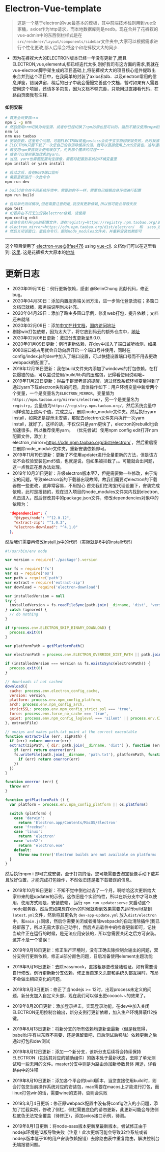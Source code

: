 # Electron-Vue-template

> 这是一个基于electron的vue最基本的模板，其中前端技术栈则用到vue全家桶，axios作为http请求，而本地数据库则是nedb。现在合并了花裤衩的vue-admin中的东西侧栏样式是在` src/renderer/layout/components/sidebar `文件夹中,大家可以根据需求进行个性化更改,鄙人后续会将这个和花裤衩大大的同步.

- 因为花裤衩大大的ELECTRON版本已经一年没有更新了,而且ELECTRON,vue,elementui,都已经迭代太多,刚好我司有这方面的需求,我就在vue-electron脚手架生成的项目基础上,将花裤衩大大的项目核心组件提取出来合并到这个项目中，在我简单的封装了axios和db．以及electron常用的信息弹窗，错误弹窗，稍后的日子中我会慢慢完善这个文档，暂时如果有人需要使用这个项目，还请多多包含，因为文档不够完善，只能用过直接看代码，在路由页面我有注释．

#### 如何安装

``` bash
# 首先全局安装nrm
npm i -g nrm
# 然后使用nrm切换为淘宝源，或者你已经切换了npm的源也是可以的，强烈不建议使用cnpm如果你不想看到什么奇奇怪怪的爆红问题
nrm ls
nrm use taobao
# 安装依赖，这里有个问题，可能ELECTRON或者postcss会由于玄学原因安装失败，此时我推荐使用cnpm安装依赖然后！删除那个node_modules包，重新npm i，这样做的原因是
# ELECTRON只要下载了一次您自己没有清除缓存的话，就可以直接使用上次的安装包，这样通过cnpm安装完成之后，一定！要删除一次依赖包！一定哦！
# 再使用npm安装就会使用缓存了，免去那个魔法的过程～～
# 或者可以使用更加优秀的yarn。
# 当然，yarn也需要配置淘宝镜像，需要将配置到系统的环境变量里
npm install or yarn install

# 启动之后，会在9080端口监听
# 需要重新运行一次此命令
npm run dev

# build命令在不同系统环境中，需要的的不一样，需要自己根据自身环境进行配置
npm run build

# 启动单元测试模块,但是需要注意的是,我没有更新依赖,所以很可能会导致失败
npm test
# 如若实在不行无法安装electron依赖，请使用
npm config edit
# 该命令会打开npm的配置文件，请在registry=https://registry.npm.taobao.org/这行代码后的下一行添加
# electron_mirror=https://cdn.npm.taobao.org/dist/electron/  和  sass_binary_site=https://npm.taobao.org/mirrors/node-sass/
# 然后关闭该窗口，重启命令行，删除node_modules文件夹，并重新安装依赖即可

```

---

这个项目使用了 [electron-vue](https://github.com/SimulatedGREG/electron-vue)@[8fae476](https://github.com/SimulatedGREG/electron-vue/tree/8fae4763e9d225d3691b627e83b9e09b56f6c935) using [vue-cli](https://github.com/vuejs/vue-cli). 文档你们可以在这里看到: [这里](https://simulatedgreg.gitbooks.io/electron-vue/content/index.html).
这是花裤衩大大原本的[地址](https://github.com/PanJiaChen/electron-vue-admin)

# 更新日志
- 2020年09月10日：例行更新依赖，感谢 @BelinChung 贡献代码，修正bug。
- 2020年04月30日：添加内置服务端关闭方法，进一步简化登录流程；多窗口文档已就绪，服务端说明尚未补充。
- 2020年04月29日：添加了路由多窗口示例，修复web打包，提升依赖；文档还未就绪
- 2020年02月09日：添加[中文在线文档](https://umbrella22.github.io/electron-vue-template-doc/)，[国内访问地址](https://zh-sky.gitee.io/electron-vue-template-doc/)
- 剔除win打包依赖，因为太大了，将它放到码云的额外仓库中，[地址](https://gitee.com/Zh-Sky/HardToDownloadLib)
- 2020年02月06日更新：激进分支更新至8.0.0.
- 2020年01月09日更新：例行更新依赖，在dev中加入了端口监听检测，如果9080端口被占用就会自动向后开启一个端口号并使用，同时在config/index.js的dev中加入了端口设置，可以快捷设置端口号而不用去更改webpack的配置了。
- 2019年12月18日更新：我在build文件夹内添加了windows的打包依赖，在打包爆错的话，可以尝试使用/build/lib内的压缩包，记得看使用说明哦~
- 2019年11月22日更新：得益于群里老哥的提醒，通过修改系统环境变量得到了通过yarn下载electron失败的问题，具体操作如下：用户环境变量中新增两个个变量，一个是变量名为`ELECTRON_MIRROR`，变量值为`https://npm.taobao.org/mirrors/electron/`，另一个是变量名为`registry`，变量值为`https://registry.npm.taobao.org/`，然后系统变量中同样也加上这两个值，完成之后，删除node_module文件夹。然后执行yarn install，如果还是提示未安装，那就去electron文件夹内执行一次yarn install，就好了。这样的话，不仅仅只是yarn更快了，electron的rebuild也会加速很多。所以推荐使用yarn。
（优先尝试）使用npm config edit打开npm配置文件，添加上electron_mirror=https://cdn.npm.taobao.org/dist/electron/ ，然后重启窗口删除node_module文件夹，重新安装依赖即可。
- 2019年11月19日更新：更新了不使用updater进行全量更新的方法，但是该方法不会校验安装包md5值，也就是说，包如果被拦截了。。可能就会出问题，这一点我正在想办法处理。
- 2019年10月31日更新：升级electron版本至7，但是需要做一些修改，由于淘宝的问题，导致electron新的下载器出现故障，故我们需要对electron的下载器做一些更改，这非常容易，不用担心
首先我们在淘宝代理设置下，安装完成依赖，此时是报错的，现在进入项目的node_modules文件夹内找到electron,点击进入，然后修改其中的package.json文件，修改dependencies对象中的依赖为：
```json
  "dependencies": {
    "@types/node": "^12.0.12",
    "extract-zip": "^1.0.3",
    "electron-download": "^4.1.0"
  },
```
然后我们需要再修改install.js中的代码（实际就是6中的install代码）
```js
#!/usr/bin/env node

var version = require('./package').version

var fs = require('fs')
var os = require('os')
var path = require('path')
var extract = require('extract-zip')
var download = require('electron-download')

var installedVersion = null
try {
  installedVersion = fs.readFileSync(path.join(__dirname, 'dist', 'version'), 'utf-8').replace(/^v/, '')
} catch (ignored) {
  // do nothing
}

if (process.env.ELECTRON_SKIP_BINARY_DOWNLOAD) {
  process.exit(0)
}

var platformPath = getPlatformPath()

var electronPath = process.env.ELECTRON_OVERRIDE_DIST_PATH || path.join(__dirname, 'dist', platformPath)

if (installedVersion === version && fs.existsSync(electronPath)) {
  process.exit(0)
}

// downloads if not cached
download({
  cache: process.env.electron_config_cache,
  version: version,
  platform: process.env.npm_config_platform,
  arch: process.env.npm_config_arch,
  strictSSL: process.env.npm_config_strict_ssl === 'true',
  force: process.env.force_no_cache === 'true',
  quiet: process.env.npm_config_loglevel === 'silent' || process.env.CI
}, extractFile)

// unzips and makes path.txt point at the correct executable
function extractFile (err, zipPath) {
  if (err) return onerror(err)
  extract(zipPath, { dir: path.join(__dirname, 'dist') }, function (err) {
    if (err) return onerror(err)
    fs.writeFile(path.join(__dirname, 'path.txt'), platformPath, function (err) {
      if (err) return onerror(err)
    })
  })
}

function onerror (err) {
  throw err
}

function getPlatformPath () {
  var platform = process.env.npm_config_platform || os.platform()

  switch (platform) {
    case 'darwin':
      return 'Electron.app/Contents/MacOS/Electron'
    case 'freebsd':
    case 'linux':
      return 'electron'
    case 'win32':
      return 'electron.exe'
    default:
      throw new Error('Electron builds are not available on platform: ' + platform)
  }
}
```
然后执行npm i 即可完成安装，至于打包的话，您可能需要去淘宝镜像手动下载并且放好位置，才能完成打包操作，不然依旧还是报下载错误的信息。
- 2019年10月18日更新：不知不觉中倒也过去了一个月，啊哈哈这次更新给大家带来的是updater的示例，这依旧是个实验特性，所以在新分支中才可以使用，使用方式则是，安装依赖，
运行 `npm run update:serve` 来启动这个node服务器，然后您如果想在dev的时候就看到效果需要先运行build拿到 `latest.yml`文件，然后将其更名为 `dev-app-update.yml` 放入`dist/electron`中，和`main.js`同级，然后你需要关闭或者排除webpack的自动清除插件(我已经屏蔽了，所以无需大家自己动手)，然后点击软件中的检查更新即可，记住当软件正在运行的时候，是无法应用安装的，所以您需要关闭之后方可安装。这并不是一个错误！

- 2019年9月18日更新：修正生产环境时，没有正确去除控制台输出的问题，双分支例行更新依赖，修正ui部分颜色问题，日后准备使用element主题功能
- 2019年9月16日更新：去除easymock，直接粗暴更改登陆验证，如有需要请自行修改，例行更新新分支依赖，修正当自定义头部和系统头部互换时，布局不会做出相应变化的问题。
- 2019年9月3日更新：修正了当nodejs >= 12时，出现process未定义的问题，新分支加入自定义头部，现在我们可以做出更cooool~~的效果了。
- 2019年8月20日更新：添加登录拦击，实现登录功能，在dev中加入关闭ELECTRON无用控制台输出，新分支例行更新依赖，加入生产环境屏蔽f12按键。
- 2019年8月13日更新：将新分支的所有依赖均更新至最新（但是我觉得，babel似乎有些东西不需要，还是保留着吧，日后测试后移除）依赖更新之后通过打包和dev测试
- 2019年8月12日更新：添加一个新分支，该新分支后续将会持续保持ELECTRON（包括其对应的辅助组件）的版本处于最新状态，去除了单元测试和一些无用的文件。master分支中则是为路由添加新参数具体
用途，详看路由中的注释
- 2019年8月10日更新：添加各个平台的build脚本，当您直接使用build时，则会打包您当前操作系统对应的安装包，mac需要在macos上才能进行打包，而linux打包win的话，需要wine的支持，否则会失败
- 2019年8月4日更新：修正原webpack配置中没有将config注入的小问题，添加了拦截实例，修改了侧栏，侧栏需要底色的请勿更新，此更新可能会导致侧栏底色无法完全覆盖（待修正），添加axios接口示例，待测。
- 2019年8月1日更新：将node-sass版本更新至最新版本，尝试修正由于nodejs环境是12版导致失败（注意！此次更新可能会导致32位系统或者nodejs版本低于10的用户安装依赖报错）去除路由表中重复路由，解决控制台无端报错问题。
